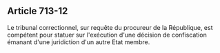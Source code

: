 Article 713-12
----
Le tribunal correctionnel, sur requête du procureur de la République, est
compétent pour statuer sur l'exécution d'une décision de confiscation émanant
d'une juridiction d'un autre Etat membre.
